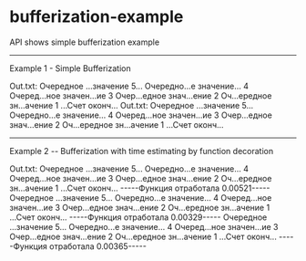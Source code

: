 # bufferization-example
API shows simple bufferization example
______________________________________________________
Example 1 - Simple Bufferization

Out.txt:
Очередное ...значение 5... 
Очередно...е значение... 4 
Очеред...ное значен...ие 3 
Очер...едное знач...ение 2 
Оч...ередное зн...ачение 1 
...Счет оконч...
Out.txt:
Очередное ...значение 5... 
Очередно...е значение... 4 
Очеред...ное значен...ие 3 
Очер...едное знач...ение 2 
Оч...ередное зн...ачение 1 
...Счет оконч...
___________________________________________________________
Example 2 -- Bufferization with time estimating by function decoration

Out.txt:
Очередное ...значение 5... 
Очередно...е значение... 4 
Очеред...ное значен...ие 3 
Очер...едное знач...ение 2 
Оч...ередное зн...ачение 1 
...Счет оконч...
-----Функция отработала 0.00521----- 
Очередное ...значение 5... 
Очередно...е значение... 4 
Очеред...ное значен...ие 3 
Очер...едное знач...ение 2 
Оч...ередное зн...ачение 1 
...Счет оконч...
-----Функция отработала 0.00329----- 
Очередное ...значение 5... 
Очередно...е значение... 4 
Очеред...ное значен...ие 3 
Очер...едное знач...ение 2 
Оч...ередное зн...ачение 1 
...Счет оконч...
-----Функция отработала 0.00365----- 

